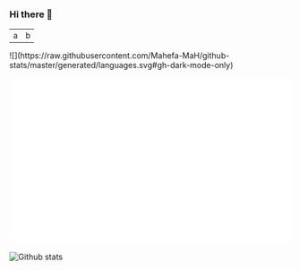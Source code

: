 ### Hi there 👋

<table>
  <tr>
    <td>a</td>
    <td>b</td>
  </tr>
</table>
![](https://raw.githubusercontent.com/Mahefa-MaH/github-stats/master/generated/languages.svg#gh-dark-mode-only)

![](https://raw.githubusercontent.com/Mahefa-MaH/github-stats/master/generated/overview.svg#gh-dark-mode-only)

![Github stats](https://github-readme-stats.vercel.app/api?username=Mahefa-MaH&theme=highcontrast&show_icons=true&count_private=true)

<!--
**Mahefa-MaH/Mahefa-MaH** is a ✨ _special_ ✨ repository because its `README.md` (this file) appears on your GitHub profile.

Here are some ideas to get you started:

- 🔭 I’m currently working on ...
- 🌱 I’m currently learning ...
- 👯 I’m looking to collaborate on ...
- 🤔 I’m looking for help with ...
- 💬 Ask me about ...
- 📫 How to reach me: ...
- 😄 Pronouns: ...
- ⚡ Fun fact: ...
-->

